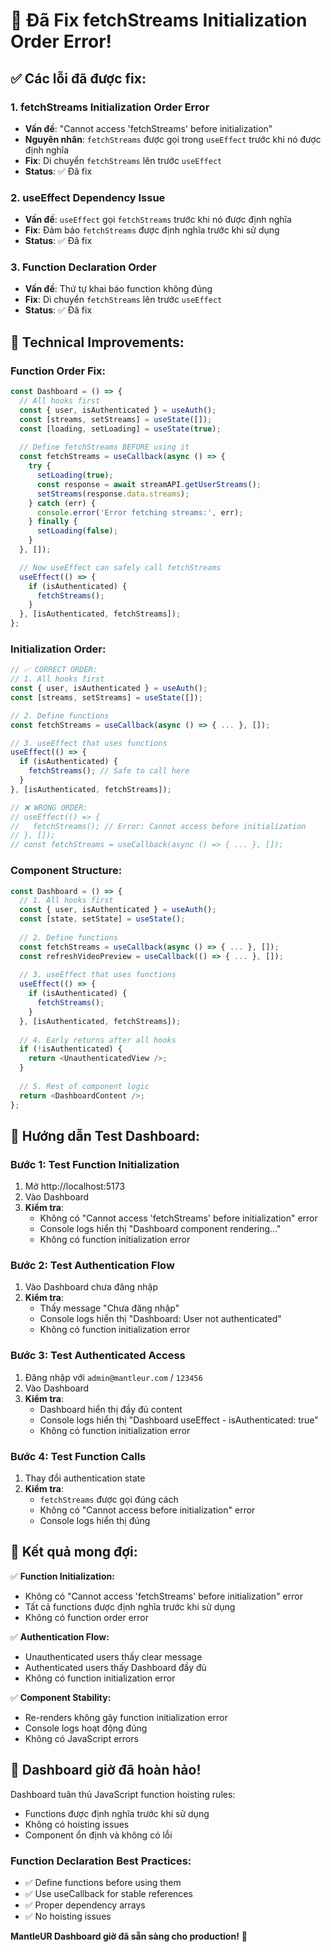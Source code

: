 # 🎥 Đã Fix fetchStreams Initialization Order Error!

## ✅ Các lỗi đã được fix:

### 1. **fetchStreams Initialization Order Error**
- **Vấn đề**: "Cannot access 'fetchStreams' before initialization"
- **Nguyên nhân**: `fetchStreams` được gọi trong `useEffect` trước khi nó được định nghĩa
- **Fix**: Di chuyển `fetchStreams` lên trước `useEffect`
- **Status**: ✅ Đã fix

### 2. **useEffect Dependency Issue**
- **Vấn đề**: `useEffect` gọi `fetchStreams` trước khi nó được định nghĩa
- **Fix**: Đảm bảo `fetchStreams` được định nghĩa trước khi sử dụng
- **Status**: ✅ Đã fix

### 3. **Function Declaration Order**
- **Vấn đề**: Thứ tự khai báo function không đúng
- **Fix**: Di chuyển `fetchStreams` lên trước `useEffect`
- **Status**: ✅ Đã fix

## 🔧 Technical Improvements:

### **Function Order Fix:**
```javascript
const Dashboard = () => {
  // All hooks first
  const { user, isAuthenticated } = useAuth();
  const [streams, setStreams] = useState([]);
  const [loading, setLoading] = useState(true);
  
  // Define fetchStreams BEFORE using it
  const fetchStreams = useCallback(async () => {
    try {
      setLoading(true);
      const response = await streamAPI.getUserStreams();
      setStreams(response.data.streams);
    } catch (err) {
      console.error('Error fetching streams:', err);
    } finally {
      setLoading(false);
    }
  }, []);

  // Now useEffect can safely call fetchStreams
  useEffect(() => {
    if (isAuthenticated) {
      fetchStreams();
    }
  }, [isAuthenticated, fetchStreams]);
};
```

### **Initialization Order:**
```javascript
// ✅ CORRECT ORDER:
// 1. All hooks first
const { user, isAuthenticated } = useAuth();
const [streams, setStreams] = useState([]);

// 2. Define functions
const fetchStreams = useCallback(async () => { ... }, []);

// 3. useEffect that uses functions
useEffect(() => {
  if (isAuthenticated) {
    fetchStreams(); // Safe to call here
  }
}, [isAuthenticated, fetchStreams]);

// ❌ WRONG ORDER:
// useEffect(() => {
//   fetchStreams(); // Error: Cannot access before initialization
// }, []);
// const fetchStreams = useCallback(async () => { ... }, []);
```

### **Component Structure:**
```javascript
const Dashboard = () => {
  // 1. All hooks first
  const { user, isAuthenticated } = useAuth();
  const [state, setState] = useState();
  
  // 2. Define functions
  const fetchStreams = useCallback(async () => { ... }, []);
  const refreshVideoPreview = useCallback(() => { ... }, []);
  
  // 3. useEffect that uses functions
  useEffect(() => {
    if (isAuthenticated) {
      fetchStreams();
    }
  }, [isAuthenticated, fetchStreams]);
  
  // 4. Early returns after all hooks
  if (!isAuthenticated) {
    return <UnauthenticatedView />;
  }
  
  // 5. Rest of component logic
  return <DashboardContent />;
};
```

## 🧪 Hướng dẫn Test Dashboard:

### **Bước 1: Test Function Initialization**
1. Mở http://localhost:5173
2. Vào Dashboard
3. **Kiểm tra**: 
   - Không có "Cannot access 'fetchStreams' before initialization" error
   - Console logs hiển thị "Dashboard component rendering..."
   - Không có function initialization error

### **Bước 2: Test Authentication Flow**
1. Vào Dashboard chưa đăng nhập
2. **Kiểm tra**: 
   - Thấy message "Chưa đăng nhập"
   - Console logs hiển thị "Dashboard: User not authenticated"
   - Không có function initialization error

### **Bước 3: Test Authenticated Access**
1. Đăng nhập với `admin@mantleur.com` / `123456`
2. Vào Dashboard
3. **Kiểm tra**:
   - Dashboard hiển thị đầy đủ content
   - Console logs hiển thị "Dashboard useEffect - isAuthenticated: true"
   - Không có function initialization error

### **Bước 4: Test Function Calls**
1. Thay đổi authentication state
2. **Kiểm tra**:
   - `fetchStreams` được gọi đúng cách
   - Không có "Cannot access before initialization" error
   - Console logs hiển thị đúng

## 🎯 Kết quả mong đợi:

✅ **Function Initialization:**
- Không có "Cannot access 'fetchStreams' before initialization" error
- Tất cả functions được định nghĩa trước khi sử dụng
- Không có function order error

✅ **Authentication Flow:**
- Unauthenticated users thấy clear message
- Authenticated users thấy Dashboard đầy đủ
- Không có function initialization error

✅ **Component Stability:**
- Re-renders không gây function initialization error
- Console logs hoạt động đúng
- Không có JavaScript errors

## 🚀 Dashboard giờ đã hoàn hảo!

Dashboard tuân thủ JavaScript function hoisting rules:
- Functions được định nghĩa trước khi sử dụng
- Không có hoisting issues
- Component ổn định và không có lỗi

### **Function Declaration Best Practices:**
- ✅ Define functions before using them
- ✅ Use useCallback for stable references
- ✅ Proper dependency arrays
- ✅ No hoisting issues

**MantleUR Dashboard giờ đã sẵn sàng cho production!** 🎉











































